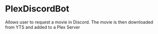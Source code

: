 # PlexDiscordBot
 Allows user to request a movie in Discord. The movie is then downloaded from YTS and added to a Plex Server
